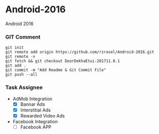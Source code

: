 # Android-2016
Android 2016

### GIT Comment
```git_comment_add_origin_and_fetch
git init
git remote add origin https://github.com/rzrasel/Android-2016.git
git remote -v
git fetch && git checkout DoorDekhaEtui-201711.0.1
git add .
git commit -m "Add Readme & Git Commit File"
git push --all
```
### Task Assignee
* AdMob Integration
    * [x] Bannar Ads
    * [x] Interstitial Ads
    * [x] Rewarded Video Ads
* Facebook Integration
    * [ ] Facebook APP